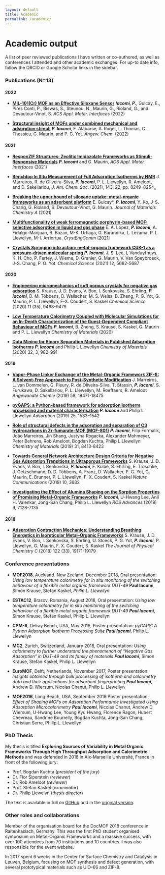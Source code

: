 ```yaml
---
layout: default
title: Academic
permalink: /academic/
---
```


# Academic output

A list of peer reviewed publications I have written or co-authored, as well as
conferences I attended and other academic exchanges. For up-to date info, follow
the ORCID or Google Scholar links in the sidebar.

### Publications (N=13)

#### 2022

* [**MIL-101(Cr) MOF as an Effective Siloxane Sensor**](https://doi.org/10.1021/acsami.2c02607)
_**Iacomi, P.**_, Gulcay, E., Pires Conti, P., Biswas, S., Steunou, N., Maurin,
G., Rioland, G., and Devautour-Vinot, S. _ACS Appl. Mater. Interfaces_ (2022)

* [**Structural insight of MOFs under combined mechanical and adsorption stimuli**](https://doi.org/10.1002/anie.202201924)
_**P. Iacomi**_, F. Alabarse, A. Roger, L. Thomas, C. Thessieu, G. Maurin, and P. G. Yot. _Angew. Chem._ (2022)

#### 2021

* [**ResponZIF Structures: Zeolitic Imidazolate Frameworks as Stimuli-Responsive Materials**](https://doi.org/10.1021/acsami.1c12403)
_**P. Iacomi**_ and G. Maurin, _ACS Appl. Mater. Interfaces_ (2021)

* [**Benchtop In Situ Measurement of Full Adsorption Isotherms by NMR**](https://doi.org/10.1021/jacs.1c03716)
J. Marreiros, R. de Oliveira-Silva, _**P. Iacomi**_, P. L. Llewellyn, R. Ameloot, and D. Sakellariou, _J. Am. Chem. Soc._ (2021), 143, 22, pp. 8249–8254,,

* [**Breaking the upper bound of siloxane uptake: metal-organic frameworks as an adsorbent platform**](https://doi.org/10.1039/D1TA02275J)
E. Gulcay*, _**P. Iacomi**_, Y. Ko, J-S. Chang, G. Rioland, S. Devautour-Vinot, G. Maurin. _Journal of Materials Chemistry A_ (2021)

* [**Multifunctionality of weak ferromagnetic porphyrin-based MOF: selective adsorption in liquid and gas phase**](https://doi.org/10.1039/D1CE00046B)
E. A. López, _**P. Iacomi**_, A. Fidalgo-Marijuan, B. Bazan, M-K. Urtiaga, G. Barandika, L. Lezama, P. L. Llewellyn, M-I. Arriortua. _CrystEngComm_ (2021)

* [**Crystals Springing into action: metal–organic framework CUK-1 as a pressure-driven molecular spring**](https://doi.org/10.1039/D1SC00205H)
_**P. Iacomi**_, J. S. Lee, L Vanduyfhuys, K. H. Cho, P. Fertey, J. Wieme, D. Granier, G. Maurin, V. Van Speybroeck, J-S. Chang, P. G. Yot. _Chemical Science_ (2021) 12, 5682-5687

#### 2020

* [**Engineering micromechanics of soft porous crystals for negative gas adsorption**](//doi.org/10.1039/D0SC03727C)
S. Krause, J. D. Evans, V. Bon, I. Senkovska, S. Ehrling, _**P. Iacomi**_, D. M. Többens, D. Wallacher, M. S. Weiss, B. Zheng,
P. G. Yot, G. Maurin, P. L. Llewellyn, F-X. Coudert, S. Kaskel _Chemical Science_ (2020) 11 (35), 9468-9479

* [**Low Temperature Calorimetry Coupled with Molecular Simulations for an In-Depth Characterization of the Guest-Dependent Compliant Behaviour of MOFs**](//doi.org/10.1021/acs.chemmater.0c00417)
_**P. Iacomi**_, B. Zheng, S. Krause, S. Kaskel, G. Maurin and P. L. Llewellyn _Chemistry of Materials_ (2020)

* [**Data Mining for Binary Separation Materials in Published Adsorption Isotherms**](//doi.org/10.1021/acs.chemmater.9b03376)
_**P. Iacomi**_ and Philip L Llewellyn _Chemistry of Materials_ (2020) 32, 3, 982-991

#### 2019

* [**Vapor-Phase Linker Exchange of the Metal-Organic Framework ZIF-8: A Solvent-Free Approach to Post-Synthetic Modification**](//doi.org/10.1002/anie.201912088)
J. Marreiros, L. van Dommelen, G. Fleury, R. de Oliveira-Silva, T. Stassin, _**P. Iacomi**_, S. Furukawa, D. Sakellariou, P. L. Llewellyn, M. Roeffaers, R. Ameloot _Angewandte Chemie_ (2019) 58, 18471-18475

* [**pyGAPS: a Python-based framework for adsorption isotherm processing and material characterisation**](//doi.org/10.1007/s10450-019-00168-5)
_**P. Iacomi**_ and Philip L Llewellyn _Adsorption_ (2019) 25, 1533–1542

* [**Role of structural defects in the adsorption and separation of C3 hydrocarbons in Zr-fumarate-MOF (MOF-801)**](//doi.org/10.1021/acs.chemmater.9b02322)
_**P. Iacomi**_, Filip Formalik, João Marreiros, Jin Shang, Justyna Rogacka,
Alexander Mohmeyer, Peter Behrens, Rob Ameloot, Bogdan Kuchta, Philip L Llewellyn
_Chemistry of Materials_ (2019) 31, 8413-8423

* [**Towards General Network Architecture Design Criteria for Negative Gas Adsorption Transitions in Ultraporous Frameworks**](//doi.org/10.1038/s41467-019-11565-3)
S. Krause, J. D. Evans, V. Bon, I. Senkovska, _**P. Iacomi**_, F. Kolbe, S. Ehrling,
E. Troschke, J. Getzschmann, D. D. Többens, A. Franz, D. Wallacher, P. G. Yot,
G. Maurin, E. Brunner, P. L. Llewellyn, F. X. Coudert, S. Kaskel
_Nature Communications_ (2019) 10, 3632

* [**Investigating the Effect of Alumina Shaping on the Sorption Properties of Promising Metal-Organic Frameworks**](//doi.org/10.1039/C9RA00534J)
_**P. Iacomi**_, U-Hwang Lee, Anil H. Valenkar, Jong-San Chang, Philip L. Llewellyn
_RCS Advances_ (2019) 9, 7128-7135

#### 2018

* [**Adsorption Contraction Mechanics: Understanding Breathing Energetics in Isoreticular Metal–Organic Frameworks**](//doi.org/10.1021/acs.jpcc.8b04549)
S. Krause, J. D. Evans, V. Bon, I. Senkovska, S. Ehrling, U. Stoeck,
P. G. Yot, _**P. Iacomi**_, P. Llewellyn, G. Maurin, F. X. Coudert, S. Kaskel
_The Journal of Physical Chemistry C_ (2018) 122 (33), 19171-19179

### Conference presentations

* **MOF2018**, Auckland, New Zeeland, December 2018, Oral presentation: _Using
  low temperature calorimetry for in situ monitoring of the switching behaviour
  of a flexible metal organic framework DUT-49_ **Paul Iacomi**, Simon Krause,
  Stefan Kaskel, _Philip L. Llewellyn_

* **ESTAC12**, Brasov, Romania, August 2018, Oral presentation: _Using low
  temperature calorimetry for in situ monitoring of the switching behaviour of a
  flexible metal organic framework DUT-49_ _**Paul Iacomi**_, Simon Krause,
  Stefan Kaskel, Philip L. Llewellyn

* **CPM-8**, Delray Beach, USA, May 2018, Poster presentation: _pyGAPS: A Python
  Adsorption Isotherm Processing Suite_ _**Paul Iacomi**_, Philip L. Llewellyn

* **MC2**, Zurich, Switzerland, January 2018, Oral presentation: _Using
  calorimetry to further understand the phenomenon of “Negative Gas Adsorption”
  in DUT-49 and its family of materials_ _**Paul Iacomi**_, Simon Krause, Stefan
  Kaskel, Philip L. Llewellyn
  
* **EuroMOF**, Delft, Netherlands, November 2017, Poster presentation: _Insights
  obtained through bulk processing of isotherm and calorimetry data and their
  applications for adsorbent fingerprinting_ _**Paul Iacomi**_, Andrew D.
  Wiersum, Nicolas Chanut, Philip L. Llewellyn

* **MOF2016**, Long Beach, USA, September 2016 Poster presentation: _Effect of
  Shaping MOFs on Adsorption Performance Investigated Using Adsorption
  Microcalorimetry_ _**Paul Iacomi**_, Nicolas Chanut, Andrew D. Wiersum,
  U-Hwang Lee, Young Kyu Hwang, Florence Ragon, Hubert Chevreau, Sandrine
  Bourrelly, Bogdan Kuchta, Jong-San Chang, Christian Serre, Philip L. Llewellyn

### PhD Thesis

My thesis is titled **Exploring Sources of Variability in Metal Organic
Frameworks Through High Throughput Adsorption and Calorimetric Methods** and was
defended in 2018 in Aix-Marseille Université, France in front of the following
jury:

* Prof. Bogdan Kuchta (_president of the jury_)
* Dr. Flor Siperstein (_reviewer_)
* Dr. Rob Ameloot (_reviewer_)
* Prof. Stefan Kaskel (_examinator_)
* Dr. Philip Llewelyn (_thesis director_)

The text is available in full on
[GitHub](https://github.com/pauliacomi/PhD-Thesis) and in the
[original version](https://www.theses.fr/2018AIXM0415).

### Other roles and collaborations

Member of the organisation board for the DocMOF 2018 conference in
Raitenhaslach, Germany. This was the first PhD student organised symposium on
Metal-Organic Frameworks and a massive success, with over 100 attendees from 70
institutions and 10 countries. I was also responsible for the event website.

In 2017 spent 6 weeks in the Center for Surface Chemistry and Catalysis in
Leuven, Belgium, focusing on MOF synthesis and defect generation, with several
prototypical materials such as UiO-66 and ZIF-8.
